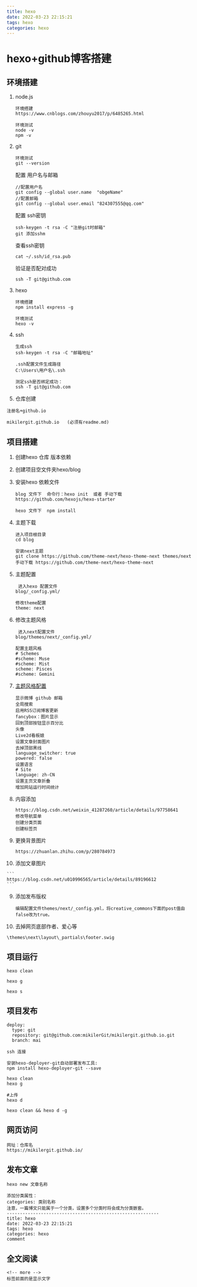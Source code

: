 ```yaml
---
title: hexo
date: 2022-03-23 22:15:21
tags: hexo
categories: hexo
---
```

# hexo+github博客搭建

## 环境搭建

1. node.js

   ```
   环境搭建
   https://www.cnblogs.com/zhouyu2017/p/6485265.html
   
   环境测试
   node -v
   npm -v 
   ```

2. git

   ```
   环境测试
   git --version 
   ```

   配置 用户名与邮箱

   ```
   //配置用户名
   git config --global user.name  "obgeName"
   //配置邮箱
   git config --global user.email "824307555@qq.com"
   ```

   配置 ssh密钥

   ```
   ssh-keygen -t rsa -C "注册git时邮箱"
   git 添加sshm
   ```

   查看ssh密钥

   ```
   cat ~/.ssh/id_rsa.pub
   ```

   验证是否配对成功

   ```
   ssh -T git@github.com
   ```

3. hexo 

   ```
   环境搭建
   npm install express -g 
   
   环境测试
   hexo -v 
   ```

4. ssh

   ```
   生成ssh
   ssh-keygen -t rsa -C "邮箱地址"
   
   .ssh配置文件生成路径
   C:\Users\用户名\.ssh
   
   测定ssh是否绑定成功：
   ssh -T git@github.com
   ```
5. 仓库创建

```
注册名+github.io  

mikilergit.github.io   (必须有readme.md)
```


## 项目搭建

1. 创建hexo 仓库 版本依赖

1. 创建项目空文件夹hexo/blog

3. 安装hexo 依赖文件

   ```
   blog 文件下  命令行：hexo init  或者 手动下载https://github.com/hexojs/hexo-starter
   
   hexo 文件下  npm install
   ```

4. 主题下载

    ```
    进入项目根目录
    cd blog
    
    安装next主题
    git clone https://github.com/theme-next/hexo-theme-next themes/next
    手动下载 https://github.com/theme-next/hexo-theme-next
    ```

5. 主题配置
   
   ```
    进入hexo 配置文件
   blog/_config.yml/
   
   修改theme配置
   theme: next
   ```
   
5. 修改主题风格
   
   ```
    进入next配置文件
   blog/themes/next/_config.yml/
   
   配置主题风格
   # Schemes
   #scheme: Muse
   #scheme: Mist
   scheme: Pisces
   #scheme: Gemini
   ```

 7. [主题风格配置](https://www.cnblogs.com/lfri/p/12219831.html)

    ```
    显示微博 github 邮箱
    全局搜索
    启用RSS订阅博客更新
    fancybox：图片显示
    回到顶部按钮显示百分比
    头像
    Live2d看板娘
    设置文章封面图片
    去掉顶部黑线
    language_switcher: true
    powered: false
    设置语言
    # Site
    language: zh-CN
    设置主页文章折叠
    增加网站运行时间统计
    ```
    
 7. 内容添加

    ```
    https://blog.csdn.net/weixin_41287260/article/details/97758641
    修改导航菜单
    创建分类页面
    创建标签页
    ```
    
 8. 更换背景图片

    ```
    https://zhuanlan.zhihu.com/p/280784973
    ```

 10. 添加文章图片

    ```
    https://blog.csdn.net/u010996565/article/details/89196612
    ```

 9. 添加发布版权

    ```
    编辑配置文件themes/next/_config.yml，将creative_commons下面的post值由false改为true。
    ```

 10. 去掉网页底部作者、爱心等

```
\themes\next\layout\_partials\footer.swig
```

## 项目运行

```
hexo clean

hexo g

hexo s
```

## 项目发布

```
deploy:
  type: git
  repository: git@github.com:mikilerGit/mikilergit.github.io.git
  branch: mai
  
ssh 连接

安装hexo-deployer-git自动部署发布工具:
npm install hexo-deployer-git --save

hexo clean
hexo g

#上传
hexo d 

hexo clean && hexo d -g
```

## 网页访问

```
网址：仓库名 
https://mikilergit.github.io/
```

## 发布文章

```
hexo new 文章名称

添加分类属性：
categories: 类别名称
注意，一篇博文只能属于一个分类，设置多个分类时将会成为分类嵌套。
----------------------------------------------------------
title: hexo
date: 2022-03-23 22:15:21
tags: hexo
categories: hexo
comment
```

## 全文阅读

```
<!-- more -->
标签前面的是显示文字
```

